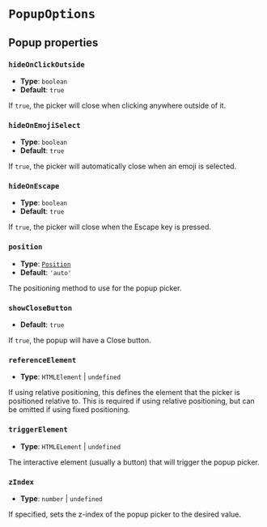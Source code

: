 # `PopupOptions`

## Popup properties

### `hideOnClickOutside`

- **Type**: `boolean`
- **Default**: `true`

If `true`, the picker will close when clicking anywhere outside of it.

### `hideOnEmojiSelect`

- **Type**: `boolean`
- **Default**: `true`

If `true`, the picker will automatically close when an emoji is selected.

### `hideOnEscape`

- **Type**: `boolean`
- **Default**: `true`

If `true`, the picker will close when the Escape key is pressed.

### `position`

- **Type**: [`Position`](./position)
- **Default**: `'auto'`

The positioning method to use for the popup picker.

### `showCloseButton`
- **Default**: `true`

If `true`, the popup will have a Close button.

### `referenceElement`

- **Type**: `HTMLElement` | `undefined`

If using relative positioning, this defines the element that the picker is positioned relative to. This is required if using relative positioning, but can be omitted if using fixed positioning.

### `triggerElement`

- **Type**: `HTMLELement` | `undefined`

The interactive element (usually a button) that will trigger the popup picker.

### `zIndex`

- **Type**: `number` | `undefined`

If specified, sets the z-index of the popup picker to the desired value.